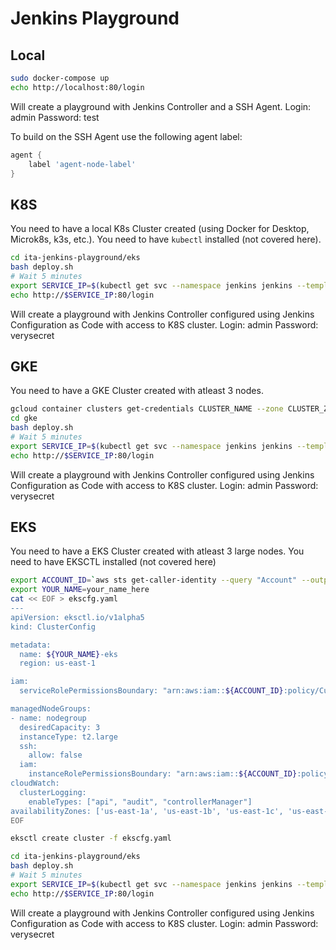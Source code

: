 # Jenkins Playground

## Local
```bash
sudo docker-compose up
echo http://localhost:80/login
```
Will create a playground with Jenkins Controller and a SSH Agent.
Login: admin
Password: test

To build on the SSH Agent use the following agent label:
```groovy
agent {
    label 'agent-node-label'
}
```

## K8S
You need to have a local K8s Cluster created (using Docker for Desktop, Microk8s, k3s, etc.). You need to have `kubectl` installed (not covered here).

```bash
cd ita-jenkins-playground/eks
bash deploy.sh
# Wait 5 minutes
export SERVICE_IP=$(kubectl get svc --namespace jenkins jenkins --template "{{ range (index .status.loadBalancer.ingress 0) }}{{ . }}{{ end }}")
echo http://$SERVICE_IP:80/login
```

Will create a playground with Jenkins Controller configured using Jenkins Configuration as Code with access to K8S cluster.
Login: admin
Password: verysecret

## GKE
You need to have a GKE Cluster created with atleast 3 nodes.

```bash
gcloud container clusters get-credentials CLUSTER_NAME --zone CLUSTER_ZONE --project CLUSTER_PROJECT_ID
cd gke
bash deploy.sh
# Wait 5 minutes
export SERVICE_IP=$(kubectl get svc --namespace jenkins jenkins --template "{{ range (index .status.loadBalancer.ingress 0) }}{{ . }}{{ end }}")
echo http://$SERVICE_IP:80/login
```
Will create a playground with Jenkins Controller configured using Jenkins Configuration as Code with access to K8S cluster.
Login: admin
Password: verysecret

## EKS
You need to have a EKS Cluster created with atleast 3 large nodes. You need to have EKSCTL installed (not covered here)

```bash
export ACCOUNT_ID=`aws sts get-caller-identity --query "Account" --output text`
export YOUR_NAME=your_name_here
cat << EOF > ekscfg.yaml
---
apiVersion: eksctl.io/v1alpha5
kind: ClusterConfig

metadata:
  name: ${YOUR_NAME}-eks
  region: us-east-1

iam:
  serviceRolePermissionsBoundary: "arn:aws:iam::${ACCOUNT_ID}:policy/CustomPowerUserBound"

managedNodeGroups:
- name: nodegroup
  desiredCapacity: 3
  instanceType: t2.large
  ssh:
    allow: false
  iam:
    instanceRolePermissionsBoundary: "arn:aws:iam::${ACCOUNT_ID}:policy/CustomPowerUserBound"
cloudWatch:
  clusterLogging:
    enableTypes: ["api", "audit", "controllerManager"]
availabilityZones: ['us-east-1a', 'us-east-1b', 'us-east-1c', 'us-east-1d']
EOF

eksctl create cluster -f ekscfg.yaml

cd ita-jenkins-playground/eks
bash deploy.sh
# Wait 5 minutes
export SERVICE_IP=$(kubectl get svc --namespace jenkins jenkins --template "{{ range (index .status.loadBalancer.ingress 0) }}{{ . }}{{ end }}")
echo http://$SERVICE_IP:80/login
```
Will create a playground with Jenkins Controller configured using Jenkins Configuration as Code with access to K8S cluster.
Login: admin
Password: verysecret
